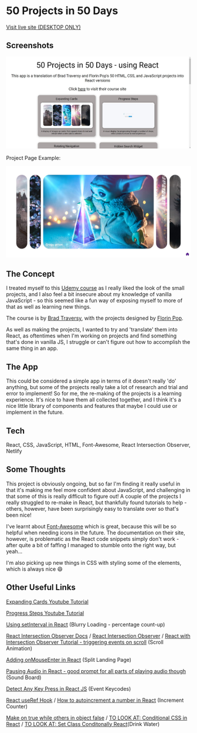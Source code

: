 # 50 Projects in 50 Days

[Visit live site (DESKTOP ONLY)](https://50projectsinreact.netlify.app/)

## Screenshots

<img src="./readme_images/homepage.JPG" alt="homepage" width="750px" />

Project Page Example:

<img src="./readme_images/expandingcardspage.JPG" alt="expanding cards page" width="750px" />

## The Concept

I treated myself to this [Udemy course](https://www.udemy.com/course/50-projects-50-days/?src=sac&kw=project) as I really liked the look of the small projects, and I also feel a bit insecure about my knowledge of vanilla JavaScript - so this seemed like a fun way of exposing myself to more of that as well as learning new things.

The course is by [Brad Traversy](https://github.com/bradtraversy), with the projects designed by [Florin Pop](https://github.com/florinpop17).

As well as making the projects, I wanted to try and 'translate' them into React, as oftentimes when I'm working on projects and find something that's done in vanilla JS, I struggle or can't figure out how to accomplish the same thing in an app.

## The App

This could be considered a simple app in terms of it doesn't really 'do' anything, but some of the projects really take a lot of research and trial and error to implement! So for me, the re-making of the projects is a learning experience. It's nice to have them all collected together, and I think it's a nice little library of components and features that maybe I could use or implement in the future.

## Tech

React, CSS, JavaScript, HTML, Font-Awesome, React Intersection Observer, Netlify

## Some Thoughts

This project is obviously ongoing, but so far I'm finding it really useful in that it's making me feel more confident about JavaScript, and challenging in that some of this is really difficult to figure out! A couple of the projects I really struggled to re-make in React, but thankfully found tutorials to help - others, however, have been surprisingly easy to translate over so that's been nice!

I've learnt about [Font-Awesome]() which is great, because this will be so helpful when needing icons in the future. The documentation on their site, however, is problematic as the React code snippets simply don't work - after quite a bit of faffing I managed to stumble onto the right way, but yeah...

I'm also picking up new things in CSS with styling some of the elements, which is always nice :smile:

## Other Useful Links

[Expanding Cards Youtube Tutorial](https://www.youtube.com/watch?v=XmeGQ5cz_aI&t=3300s)

[Progress Steps Youtube Tutorial](https://www.youtube.com/watch?v=AmeoJ7Ngzd4)

[Using setInterval in React](https://overreacted.io/making-setinterval-declarative-with-react-hooks/) (Blurry Loading - percentage count-up)

[React Intersection Observer Docs](https://github.com/thebuilder/react-intersection-observer/blob/1b33c2b658bc06774b564d63dfcc4b07a5bee443/docs/Recipes.md) /
[React Intersection Observer](https://www.npmjs.com/package/react-intersection-observer) /
[React with Intersection Observer Tutorial - triggering events on scroll](https://www.youtube.com/watch?v=r1auJEf9ISo&t=587s) (Scroll Animation)

[Adding onMouseEnter in React](https://linguinecode.com/post/how-to-add-onmouseenter-or-onmouseover-in-reactjs) (Split Landing Page)

[Pausing Audio in React - good prompt for all parts of playing audio though](https://stackoverflow.com/questions/63003690/unable-to-pause-audio-in-reactjs) (Sound Board)

[Detect Any Key Press in React JS](https://www.youtube.com/watch?v=D5SdvGMTEaU) (Event Keycodes)

[React useRef Hook](https://www.w3schools.com/react/react_useref.asp) / [How to autoincrement a number in React](https://stackoverflow.com/questions/69948830/react-how-to-autoincrement-number-from-0-to-a-certain-value) (Increment Counter)

[Make on true while others in object false](https://stackoverflow.com/questions/64011608/make-one-true-while-others-in-object-to-false-in-react-hooks) / [TO LOOK AT: Conditional CSS in React](https://medium.com/@nethelbert.blasse/conditional-css-in-react-f47084e44f35) / [TO LOOK AT: Set Class Conditonally React](https://codefrontend.com/set-class-conditionally-react/)(Drink Water)
